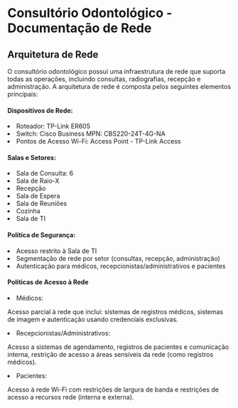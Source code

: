 <h1><strong>Consultório Odontológico - Documentação de Rede</strong></h1>

<h2><strong>Arquitetura de Rede</strong></h2>
O consultório odontológico possui uma infraestrutura de rede que suporta todas as operações, incluindo consultas, radiografias, recepção e administração. A arquitetura de rede é composta pelos seguintes elementos principais:

<h4><strong>Dispositivos de Rede:</strong></h4>

<li>Roteador: TP-Link ER605</li>
<li>Switch: Cisco Business MPN: CBS220-24T-4G-NA</li>
<li>Pontos de Acesso Wi-Fi: Access Point - TP-Link Access</li>


<h4><strong>Salas e Setores:</strong></h4>

<li>Sala de Consulta: 6</li>
<li>Sala de Raio-X</li>
<li>Recepção</li>
<li>Sala de Espera</li>
<li>Sala de Reuniões</li>
<li>Cozinha</li>
<li>Sala de TI</li>

<h4><strong>Política de Segurança:</strong></h4>

<li>Acesso restrito à Sala de TI</li>
<li>Segmentação de rede por setor (consultas, recepção, administração)</li>
<li>Autenticação para médicos, recepcionistas/administrativos e pacientes</li>

<h4><strong>Políticas de Acesso à Rede</strong></h4>

<li>Médicos:</li>

Acesso parcial à rede que inclui: sistemas de registros médicos, sistemas de imagem e autenticação usando credenciais exclusivas.

<li>Recepcionistas/Administrativos:</li>

Acesso a sistemas de agendamento, registros de pacientes e comunicação interna, restrição de acesso a áreas sensíveis da rede (como registros médicos).

<li>Pacientes:</li>

Acesso à rede Wi-Fi com restrições de largura de banda e restrições de acesso a recursos rede (interna e externa).
